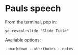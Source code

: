 
# Pauls speech

From the terminal, pop in:

  ```yo reveal:slide "Slide Title"```

Available options:

 ```--markdown --attributes --notes```
